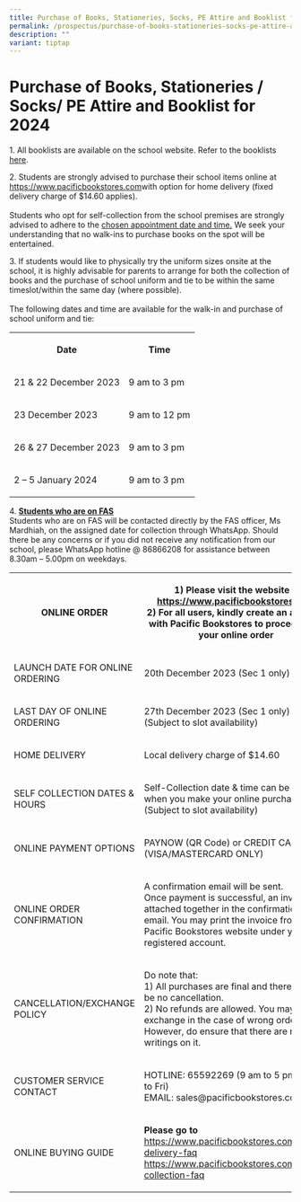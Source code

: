```yaml
---
title: Purchase of Books, Stationeries, Socks, PE Attire and Booklist for 2024
permalink: /prospectus/purchase-of-books-stationeries-socks-pe-attire-and-booklist-for-2024/
description: ""
variant: tiptap
---
```

<h1>Purchase of Books, Stationeries / Socks/ PE Attire and Booklist for 2024</h1>
<p>1. All booklists are available on the school website. Refer to the booklists
<a href="https://bedoksouthsec.moe.edu.sg/information-and-links/for-students/booklists/" rel="noopener noreferrer nofollow" target="_blank">here</a>.</p>
<p>2. Students are strongly advised to purchase their school items online
at <a href="https://www.pacificbookstores.com" rel="noopener noreferrer" target="_blank">https://www.pacificbookstores.com</a>with
option for home delivery (fixed delivery charge of $14.60 applies).
<br>
<br>Students who opt for self-collection from the school premises are strongly
advised to adhere to the <u>chosen appointment date and time.</u> We seek
your understanding that no walk-ins to purchase books on the spot will
be entertained.</p>
<p>3. If students would like to physically try the uniform sizes onsite at
the school, it is highly advisable for parents to arrange for both the
collection of books and the purchase of school uniform and tie to be within
the same timeslot/within the same day (where possible).
<br>
<br>The following dates and time are available for the walk-in and purchase
of school uniform and tie:</p>
<table style="minWidth: 50px">
<colgroup>
<col>
<col>
</colgroup>
<tbody>
<tr>
<th rowspan="1" colspan="1">
<p>Date</p>
</th>
<th rowspan="1" colspan="1">
<p>Time</p>
</th>
</tr>
<tr>
<td rowspan="1" colspan="1">
<p>21 &amp; 22 December 2023</p>
</td>
<td rowspan="1" colspan="1">
<p>9 am to 3 pm</p>
</td>
</tr>
<tr>
<td rowspan="1" colspan="1">
<p>23 December 2023</p>
</td>
<td rowspan="1" colspan="1">
<p>9 am to 12 pm</p>
</td>
</tr>
<tr>
<td rowspan="1" colspan="1">
<p>26 &amp; 27 December 2023</p>
</td>
<td rowspan="1" colspan="1">
<p>9 am to 3 pm</p>
</td>
</tr>
<tr>
<td rowspan="1" colspan="1">
<p>2 – 5 January 2024</p>
</td>
<td rowspan="1" colspan="1">
<p>9 am to 3 pm</p>
</td>
</tr>
</tbody>
</table>
<p>4. <strong><u>Students who are on FAS</u></strong>
<br>Students who are on FAS will be contacted directly by the FAS officer,
Ms Mardhiah, on the assigned date for collection through WhatsApp. Should
there be any concerns or if you did not receive any notification from our
school, please WhatsApp hotline @ 86866208 for assistance between 8.30am
– 5.00pm on weekdays.</p>
<table style="minWidth: 50px">
<colgroup>
<col>
<col>
</colgroup>
<tbody>
<tr>
<th rowspan="1" colspan="1">
<p>ONLINE ORDER</p>
</th>
<th rowspan="1" colspan="1">
<p>1) Please visit the website - <a href="https://www.pacificbookstores.com" rel="noopener noreferrer" target="_blank">https://www.pacificbookstores.com</a> 
<br>2) For all users, kindly create an account with Pacific Bookstores to
proceed with your online order</p>
</th>
</tr>
<tr>
<td rowspan="1" colspan="1">
<p>LAUNCH DATE FOR ONLINE ORDERING</p>
</td>
<td rowspan="1" colspan="1">
<p>20th December 2023 (Sec 1 only)</p>
</td>
</tr>
<tr>
<td rowspan="1" colspan="1">
<p>LAST DAY OF ONLINE ORDERING</p>
</td>
<td rowspan="1" colspan="1">
<p>27th December 2023 (Sec 1 only)
<br>(Subject to slot availability)</p>
</td>
</tr>
<tr>
<td rowspan="1" colspan="1">
<p>HOME DELIVERY</p>
</td>
<td rowspan="1" colspan="1">
<p>Local delivery charge of $14.60</p>
</td>
</tr>
<tr>
<td rowspan="1" colspan="1">
<p>SELF COLLECTION DATES &amp; HOURS</p>
</td>
<td rowspan="1" colspan="1">
<p>Self-Collection date &amp; time can be selected when you make your online
purchase (Subject to slot availability)</p>
</td>
</tr>
<tr>
<td rowspan="1" colspan="1">
<p>ONLINE PAYMENT OPTIONS</p>
</td>
<td rowspan="1" colspan="1">
<p>PAYNOW (QR Code) or CREDIT CARD (VISA/MASTERCARD ONLY)
<br>
</p>
</td>
</tr>
<tr>
<td rowspan="1" colspan="1">
<p>ONLINE ORDER CONFIRMATION</p>
</td>
<td rowspan="1" colspan="1">
<p>A confirmation email will be sent.
<br>Once payment is successful, an invoice is attached together in the confirmation
email. You may print the invoice from Pacific Bookstores website under
your registered account.</p>
</td>
</tr>
<tr>
<td rowspan="1" colspan="1">
<p>CANCELLATION/EXCHANGE POLICY</p>
</td>
<td rowspan="1" colspan="1">
<p>Do note that:
<br>1) All purchases are final and there should be no cancellation.
<br>2) No refunds are allowed. You may exchange in the case of wrong order.
However, do ensure that there are no writings on it.</p>
</td>
</tr>
<tr>
<td rowspan="1" colspan="1">
<p>CUSTOMER SERVICE CONTACT</p>
</td>
<td rowspan="1" colspan="1">
<p>HOTLINE: 65592269 (9 am to 5 pm, Mon to Fri)
<br>EMAIL: sales@pacificbookstores.com</p>
</td>
</tr>
<tr>
<td rowspan="1" colspan="1">
<p>ONLINE BUYING GUIDE</p>
</td>
<td rowspan="1" colspan="1">
<p><strong>Please go to </strong><a href="https://www.pacificbookstores.com/home-delivery-faq" rel="noopener noreferrer" target="_blank">https://www.pacificbookstores.com/home-delivery-faq</a>
<br><a href="https://www.pacificbookstores.com/self-collection-faq" rel="noopener noreferrer" target="_blank"> https://www.pacificbookstores.com/self-collection-faq</a>
</p>
</td>
</tr>
</tbody>
</table>
<p></p>